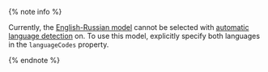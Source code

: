 {% note info %}

Currently, the [English-Russian model](../../vision/concepts/ocr/supported-languages.md#engrus) cannot be selected with [automatic language detection](../../vision/operations/ocr/text-detection-image.md#ocr-api-recognition) on. To use this model, explicitly specify both languages in the `languageCodes` property.

{% endnote %}